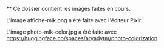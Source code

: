 ** Ce dossier contient les images faites en cours.

L'image affiche-mlk.png a été faite avec l'éditeur Pixlr.

L'image photo-mlk-color.jpg a été faite avec https://huggingface.co/spaces/aryadytm/photo-colorization

